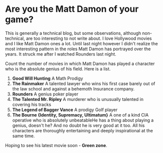 Are you the Matt Damon of your game?
===
This is generally a technical blog, but some observations, although non-technical, are too interesting to not write about. I love Hollywood movies and I like Matt Damon ones a lot. Until last night however I didn't realize the most interesting pattern in the roles Matt Damon has portrayed over the years. It struck me after I watched Rounders last night.  
  
Count the number of movies in which Matt Damon has played a character who is the absolute genius of his field. Here is a list.  

1. **Good Will Hunting** A Math Prodigy
2. **The Rainmaker** A talented lawyer who wins his first case barely out of the law school and against a behemoth Insurance company.
3. **Rounders** A genius poker player
4. **The Talented Mr. Ripley** A murderer who is unusually talented in covering his tracks
5. **The Legend of Bagger Vance** A prodigy Golf player
6. **The Bourne {Identity, Supremacy, Ultimatum}** A one of a kind CIA operative who is absolutely unbeatableHe has a thing about playing a genius, doesn't he? And no doubt he is very good at it too. All his characters are thoroughly entertaining and deeply inspirational at the same time.  
  
Hoping to see his latest movie soon - **Green zone**.

